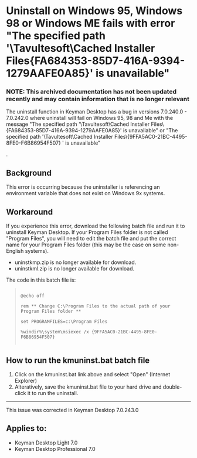 # Uninstall on Windows 95, Windows 98 or Windows ME fails with error "The specified path '\Tavultesoft\Cached Installer Files\{FA684353-85D7-416A-9394-1279AAFE0A85}' is unavailable"

### **NOTE**: This archived documentation has not been updated recently and may contain information that is no longer relevant


<p>The uninstall function in Keyman Desktop has a bug in versions 7.0.240.0 - 7.0.242.0 where uninstall will fail on Windows 95, 98 and Me with the message "The specified path '\Tavultesoft\Cached Installer Files\{FA684353-85D7-416A-9394-1279AAFE0A85}' is unavailable" or
"The specified path '\Tavultesoft\Cached Installer Files\{9FFA5AC0-21BC-4495-8FE0-F6B86954F507}
' is unavailable"

.</p>

<h2>Background</h2>

<p>This error is occurring because the uninstaller is referencing an environment variable that does not exist on Windows 9x systems.</p>

<h2>Workaround</h2>

<p>If you experience this error, download the following batch file and run it to uninstall Keyman Desktop.  If your Program Files folder is not called "Program Files", you will need to edit the batch file and put the correct name for your Program Files folder (this may be the case on some non-English systems).</p>

<ul>
<li>uninstkmp.zip is no longer available for download.</li>
<li>uninstkml.zip is no longer available for download.</li>
</ul>

<p>The code in this batch file is:</p>

<blockquote><code>
@echo off<br />
rem ** Change C:\Program Files to the actual path of your Program Files folder **<br />
set PROGRAMFILES=c:\Program Files<br />
%windir%\system\msiexec /x {9FFA5AC0-21BC-4495-8FE0-F6B86954F507}<br />
</code></blockquote>

<h2>How to run the kmuninst.bat batch file</h2>

<ol>
<li>Click on the kmuninst.bat link above and select "Open" (Internet Explorer)</li>
<li>Alteratively, save the kmuninst.bat file to your hard drive and double-click it to
run the uninstall.</li>
</ol>

<hr />

<p>This issue was corrected in Keyman Desktop 7.0.243.0</p>


## Applies to:
 * Keyman Desktop Light 7.0
 * Keyman Desktop Professional 7.0
